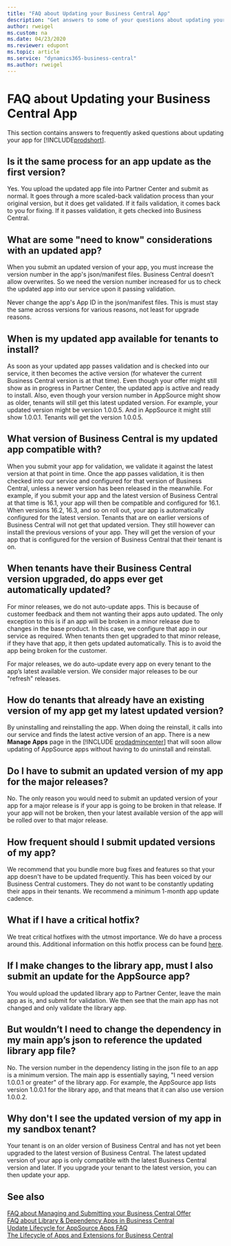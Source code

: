 ```yaml
---
title: "FAQ about Updating your Business Central App"
description: "Get answers to some of your questions about updating your app for Dynamics 365 Business Central"
author: rweigel
ms.custom: na
ms.date: 04/23/2020
ms.reviewer: edupont
ms.topic: article
ms.service: "dynamics365-business-central"
ms.author: rweigel
---
```


# FAQ about Updating your Business Central App

This section contains answers to frequently asked questions about updating your app for [!INCLUDE[prodshort](../includes/prodshort.md)].

## Is it the same process for an app update as the first version?

Yes. You upload the updated app file into Partner Center and submit as normal. It goes through a more scaled-back validation process than your original version, but it does get validated. If it fails validation, it comes back to you for fixing. If it passes validation, it gets checked into Business Central.

## What are some "need to know" considerations with an updated app?

When you submit an updated version of your app, you must increase the version number in the app's json/manifest  files. Business Central doesn’t allow overwrites. So we need the version number increased for us to check the updated app into our service upon it passing validation.

Never change the app's App ID in the json/manifest files. This is must stay the same across versions for various reasons, not least for upgrade reasons.

## When is my updated app available for tenants to install?

As soon as your updated app passes validation and is checked into our service, it then becomes the active version (for whatever the current Business Central version is at that time). Even though your offer might still show as in progress in Partner Center, the updated app is active and ready to install. Also, even though your version number in AppSource might show as older, tenants will still get this latest updated version. For example, your updated version might be version 1.0.0.5. And in AppSource it might still show 1.0.0.1. Tenants will get the version 1.0.0.5.

## What version of Business Central is my updated app compatible with?

When you submit your app for validation, we validate it against the latest version at that point in time. Once the app passes validation, it is then checked into our service and configured for that version of Business Central, unless a newer version has been released in the meanwhile. For example, if you submit your app and the latest version of Business Central at that time is 16.1, your app will then be compatible and configured for 16.1. When versions 16.2, 16.3, and so on roll out, your app is automatically configured for the latest version. Tenants that are on earlier versions of Business Central will not get that updated version. They still however can install the previous versions of your app. They will get the version of your app that is configured for the version of Business Central that their tenant is on.

## When tenants have their Business Central version upgraded, do apps ever get automatically updated?

For minor releases, we do not auto-update apps. This is because of customer feedback and them not wanting their apps auto updated. The only exception to this is if an app will be broken in a minor release due to changes in the base product. In this case, we configure that app in our service as required. When tenants then get upgraded to that minor release, if they have that app, it then gets updated automatically. This is to avoid the app being broken for the customer.

For major releases, we do auto-update every app on every tenant to the app’s latest available version. We consider major releases to be our "refresh" releases.

## How do tenants that already have an existing version of my app get my latest updated version?

By uninstalling and reinstalling the app. When doing the reinstall, it calls into our service and finds the latest active version of an app. There is a new **Manage Apps** page in the [!INCLUDE [prodadmincenter](includes/prodadmincenter.md)] that will soon allow updating of AppSource apps without having to do uninstall and reinstall.

## Do I have to submit an updated version of my app for the major releases?

No. The only reason you would need to submit an updated version of your app for a major release is if your app is going to be broken in that release. If your app will not be broken, then your latest available version of the app will be rolled over to that major release.

## How frequent should I submit updated versions of my app?

We recommend that you bundle more bug fixes and features so that your app doesn't have to be updated frequently. This has been voiced by our Business Central customers. They do not want to be constantly updating their apps in their tenants. We recommend a minimum 1-month app update cadence.

## What if I have a critical hotfix?

We treat critical hotfixes with the utmost importance. We do have a process around this. Additional information on this hotfix process can be found [here](devenv-update-app-life-cycle-faq.md#what-if-a-customer-reports-a-critical-bug-in-my-app-and-needs-an-immediate-hotfix-version-of-my-app).

## If I make changes to the library app, must I also submit an update for the AppSource app?

You would upload the updated library app to Partner Center, leave the main app as is, and submit for validation. We then see that the main app has not changed and only validate the library app.

## But wouldn’t I need to change the dependency in my main app’s json to reference the updated library app file? 

No. The version number in the dependency listing in the json file to an app is a minimum version. The main app is essentially saying, "I need version 1.0.0.1 or greater" of the library app. For example, the AppSource app lists version 1.0.0.1 for the library app, and that means that it can also use version 1.0.0.2.

## Why don't I see the updated version of my app in my sandbox tenant?

Your tenant is on an older version of Business Central and has not yet been upgraded to the latest version of Business Central. The latest updated version of your app is only compatible with the latest Business Central version and later. If you upgrade your tenant to the latest version, you can then update your app.

## See also

[FAQ about Managing and Submitting your Business Central Offer](app-faq-offer.md)  
[FAQ about Library & Dependency Apps in Business Central](app-faq-dependencies-libraries.md)  
[Update Lifecycle for AppSource Apps FAQ](devenv-update-app-life-cycle-faq.md)  
[The Lifecycle of Apps and Extensions for Business Central](devenv-app-life-cycle.md)  
